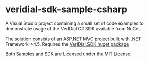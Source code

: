 # veridial-sdk-sample-csharp

A Visual Studio project containing a small set of code examples to demonstrate usage of the VerIDial C# SDK available from NuGet.

The solution consists of an ASP.NET MVC project built with .NET Framework >4.5. Requires the <a href="https://www.nuget.org/packages/VerIDial.SDK/">VerIDial.SDK nuget package</a>

Both Samples and SDK are Licensed under the MIT License.

